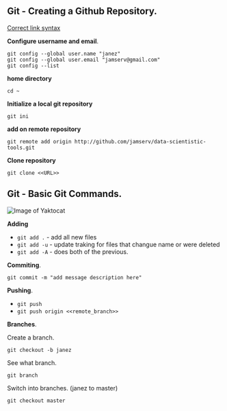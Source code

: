 ## Git - Creating a Github Repository.

[Correct link syntax](http://www.example.com/)

**Configure username and email**.
```
git config --global user.name "janez"
git config --global user.email "jamserv@gmail.com"
git config --list
```

**home directory**
```
cd ~
```

**Initialize a local git repository**
```
git ini
```
**add on remote repository**
```
git remote add origin http://github.com/jamserv/data-scientistic-tools.git
```

**Clone repository**
```
git clone <<URL>>
```

## Git - Basic Git Commands.

![Image of Yaktocat](https://www.stephenmarron.com/wp-content/uploads/2017/02/git.png)

**Adding**

* ```git add .```		- add all new files
* ```git add -u``` 		- update traking for files that changue name or were deleted
* ```git add -A``` 		- does both of the previous.

**Commiting**.

```
git commit -m "add message description here"
```

**Pushing**.

* ```git push```
* ```git push origin <<remote_branch>>```

**Branches**.

Create a branch.
```
git checkout -b janez
```

See what branch.
```
git branch
```

Switch into branches. (janez to master)
```
git checkout master
```